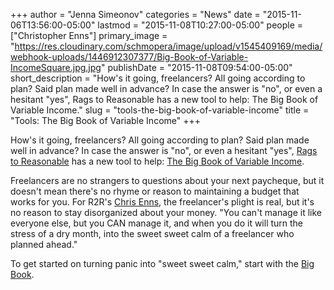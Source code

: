 +++
author = "Jenna Simeonov"
categories = "News"
date = "2015-11-06T13:56:00-05:00"
lastmod = "2015-11-08T10:27:00-05:00"
people = ["Christopher Enns"]
primary_image = "https://res.cloudinary.com/schmopera/image/upload/v1545409169/media/webhook-uploads/1446912307377/Big-Book-of-Variable-IncomeSquare.jpg.jpg"
publishDate = "2015-11-08T09:54:00-05:00"
short_description = "How&#039;s it going, freelancers? All going according to plan? Said plan made well in advance? In case the answer is &quot;no&quot;, or even a hesitant &quot;yes&quot;, Rags to Reasonable has a new tool to help: The Big Book of Variable Income."
slug = "tools-the-big-book-of-variable-income"
title = "Tools: The Big Book of Variable Income"
+++

How's it going, freelancers? All going according to plan? Said plan made well in advance? In case the answer is "no", or even a hesitant "yes", [Rags to Reasonable](http://www.ragstoreasonable.com/) has a new tool to help: [The Big Book of Variable Income](http://us10.campaign-archive1.com/?u=b87953eb96200303db4281a42&id=2e4e6765af&e=%5BUNIQID%5D).

Freelancers are no strangers to questions about your next paycheque, but it doesn't mean there's no rhyme or reason to maintaining a budget that works for you. For R2R's [Chris Enns](/scene/people/christopher-enns/), the freelancer's plight is real, but it's no reason to stay disorganized about your money. "You can't manage it like everyone else, but you CAN manage it, and when you do it will turn the stress of a dry month, into the sweet sweet calm of a freelancer who planned ahead."

To get started on turning panic into "sweet sweet calm," start with the [Big Book](http://us10.campaign-archive1.com/?u=b87953eb96200303db4281a42&id=2e4e6765af&e=%5BUNIQID%5D).

